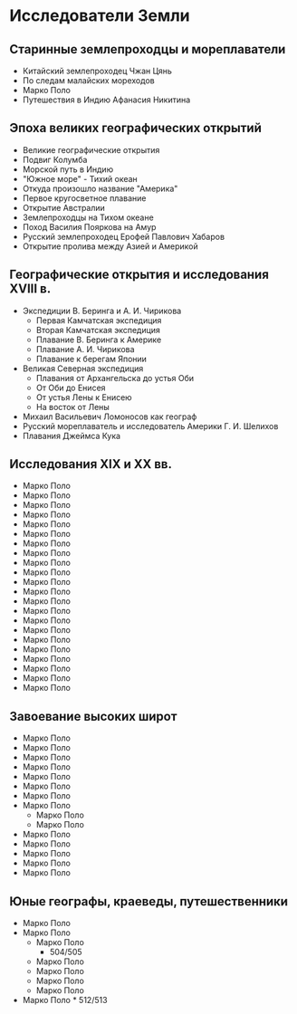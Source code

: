 Исследователи Земли
===================

## Старинные землепроходцы и мореплаватели
* Китайский землепроходец Чжан Цянь
* По следам малайских мореходов
* Марко Поло
* Путешествия в Индию Афанасия Никитина
## Эпоха великих географических открытий
* Великие географические открытия
* Подвиг Колумба
* Морской путь в Индию
* "Южное море" - Тихий океан
* Откуда произошло название "Америка"
* Первое кругосветное плавание
* Открытие Австралии
* Землепроходцы на Тихом океане
* Поход Василия Пояркова на Амур
* Русский землепроходец Ерофей Павлович Хабаров
* Открытие пролива между Азией и Америкой
## Географические открытия и исследования XVIII в.
* Экспедиции В. Беринга и А. И. Чирикова
    * Первая Камчатская экспедиция
    * Вторая Камчатская экспедиция
    * Плавание В. Беринга к Америке
    * Плавание А. И. Чирикова
    * Плавание к берегам Японии
* Великая Северная экспедиция
    * Плавания от Архангельска до устья Оби
    * От Оби до Енисея
    * От устья Лены к Енисею
    * На восток от Лены
* Михаил Васильевич Ломоносов как географ
* Русский мореплаватель и исследователь Америки Г. И. Шелихов
* Плавания Джеймса Кука
## Исследования XIX и XX вв.
* Марко Поло
* Марко Поло
* Марко Поло
* Марко Поло
* Марко Поло
* Марко Поло
* Марко Поло
* Марко Поло
* Марко Поло
* Марко Поло
* Марко Поло
* Марко Поло
* Марко Поло
* Марко Поло
* Марко Поло
* Марко Поло
* Марко Поло
* Марко Поло
* Марко Поло
* Марко Поло
* Марко Поло
* Марко Поло
## Завоевание высоких широт
* Марко Поло
* Марко Поло
* Марко Поло
* Марко Поло
* Марко Поло
* Марко Поло
* Марко Поло
* Марко Поло
    * Марко Поло
    * Марко Поло
* Марко Поло
* Марко Поло
* Марко Поло
* Марко Поло
* Марко Поло
## Юные географы, краеведы, путешественники
* Марко Поло
* Марко Поло
    * Марко Поло
        * 504/505
    * Марко Поло
    * Марко Поло
    * Марко Поло
    * Марко Поло
* Марко Поло
        * 512/513

